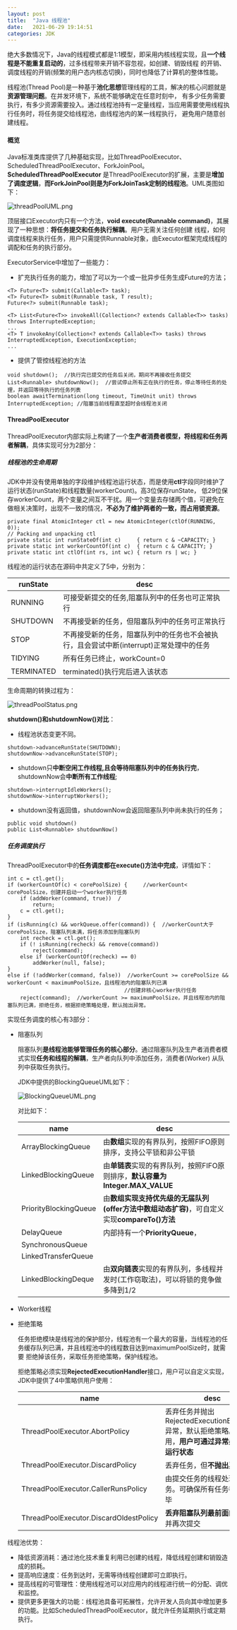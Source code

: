 ```yaml
---
layout: post
title:  "Java 线程池"
date:   2021-06-29 19:14:51
categories: JDK
---
```


绝大多数情况下，Java的线程模式都是1:1模型，即采用内核线程实现，且**一个线程是不能重复启动的**，过多线程带来开销不容忽视，如创建、销毁线程
的开销、调度线程的开销(频繁的用户态内核态切换)，同时也降低了计算机的整体性能。

线程池(Thread Pool)是一种基于**池化思想**管理线程的工具，解决的核心问题就是**资源管理问题**。在并发环境下，系统不能够确定在任意时刻中，
有多少任务需要执行，有多少资源需要投入。通过线程池持有一定量线程，当应用需要使用线程执行任务时，将任务提交给线程池，由线程池内的某一线程执行，
避免用户随意创建线程。

#### 概览

Java标准类库提供了几种基础实现，比如ThreadPoolExecutor、ScheduledThreadPoolExecutor、ForkJoinPool。**ScheduledThreadPoolExecutor**
是ThreadPoolExecutor的扩展，主要是**增加了调度逻辑**，**而ForkJoinPool则是为ForkJoinTask定制的线程池**。UML类图如下：

![threadPoolUML.png](https://raw.githubusercontent.com/GuanN1ng/GuanN1ng.github.io/main/_posts/image/threadPoolUML.png)<br />

顶层接口Executor内只有一个方法，**void execute(Runnable command)**，其展现了一种思想：**将任务提交和任务执行解耦**。用户无需关注任何创建
线程，如何调度线程来执行任务，用户只需提供Runnable对象，由Executor框架完成线程的调配和任务的执行部分。

ExecutorService中增加了一些能力：

* 扩充执行任务的能力，增加了可以为一个或一批异步任务生成Future的方法；
```
<T> Future<T> submit(Callable<T> task);
<T> Future<T> submit(Runnable task, T result);
Future<?> submit(Runnable task);

<T> List<Future<T>> invokeAll(Collection<? extends Callable<T>> tasks) throws InterruptedException;
...
<T> T invokeAny(Collection<? extends Callable<T>> tasks) throws InterruptedException, ExecutionException;
...
```

* 提供了管控线程池的方法
```
void shutdown();  //执行完已提交的任务后关闭，期间不再接收任务提交
List<Runnable> shutdownNow();  //尝试停止所有正在执行的任务，停止等待任务的处理，并返回等待执行的任务列表
boolean awaitTermination(long timeout, TimeUnit unit) throws InterruptedException; //阻塞当前线程直至超时会线程池关闭
```

#### ThreadPoolExecutor

ThreadPoolExecutor内部实际上构建了一个**生产者消费者模型，将线程和任务两者解耦**，具体实现可分为2部分：

##### 线程池的生命周期

JDK中并没有使用单独的字段维护线程池运行状态，而是使用**ctl**字段同时维护了运行状态(runState)和线程数量(workerCount)。高3位保存runState，
低29位保存workerCount，两个变量之间互不干扰。用一个变量去存储两个值，可避免在做相关决策时，出现不一致的情况，**不必为了维护两者的一致，而占用锁资源**。
```
private final AtomicInteger ctl = new AtomicInteger(ctlOf(RUNNING, 0));
// Packing and unpacking ctl
private static int runStateOf(int c)     { return c & ~CAPACITY; }
private static int workerCountOf(int c)  { return c & CAPACITY; }
private static int ctlOf(int rs, int wc) { return rs | wc; }
```

线程池的运行状态在源码中共定义了5中，分别为：

| runState   | desc                                                                                    |
|------------|-----------------------------------------------------------------------------------------|
| RUNNING    | 可接受新提交的任务,阻塞队列中的任务也可正常执行                                                |
| SHUTDOWN   | 不再接受新的任务，但阻塞队列中的任务可正常执行                                                 |
| STOP       | 不再接受新的任务，阻塞队列中的任务也不会被执行，且会尝试中断(interrupt)正常处理中的任务              |
| TIDYING    | 所有任务已终止，workCount=0                                                               |
| TERMINATED | terminated()执行完后进入该状态                                                             |

生命周期的转换过程为：

![threadPoolStatus.png](https://raw.githubusercontent.com/GuanN1ng/GuanN1ng.github.io/main/_posts/image/threadPoolUML.png)<br />


**shutdown()和shutdownNow()对比**：

* 线程池状态变更不同。
```
shutdown->advanceRunState(SHUTDOWN); 
shutdownNow->advanceRunState(STOP);
```
* shutdown只**中断空闲工作线程,且会等待阻塞队列中的任务执行完**，shutdownNow会**中断所有工作线程**;
```
shutdown->interruptIdleWorkers(); 
shutdownNow->interruptWorkers();
```
* shutdown没有返回值，shutdownNow会返回阻塞队列中尚未执行的任务；
```
public void shutdown() 
public List<Runnable> shutdownNow()
```

##### 任务调度执行

ThreadPoolExecutor中的**任务调度都在execute()方法中完成**，详情如下：
```
int c = ctl.get();
if (workerCountOf(c) < corePoolSize) {     //workerCount< corePoolSize，创建并启动一个worker执行任务
    if (addWorker(command, true))  /
        return;
    c = ctl.get();
}
if (isRunning(c) && workQueue.offer(command)) {  //workerCount大于corePoolSize，阻塞队列未满，将任务添加到阻塞队列
    int recheck = ctl.get();
    if (! isRunning(recheck) && remove(command))
        reject(command);
    else if (workerCountOf(recheck) == 0)
        addWorker(null, false);
}
else if (!addWorker(command, false))  //workerCount >= corePoolSize && workerCount < maximumPoolSize，且线程池内的阻塞队列已满
                                     //创建非核心worker执行任务
    reject(command);  //workerCount >= maximumPoolSize，并且线程池内的阻塞队列已满，拒绝任务，根据拒绝策略处理，默认抛出异常。
```

实现任务调度的核心有3部分：

* 阻塞队列
    
    阻塞队列**是线程池能够管理任务的核心部分**。通过阻塞队列及生产者消费者模式实现**任务和线程的解耦**，生产者向队列中添加任务，消费者(Worker)
    从队列中获取任务执行。
    
    JDK中提供的BlockingQueueUML如下：
    
    ![BlockingQueueUML.png](https://raw.githubusercontent.com/GuanN1ng/GuanN1ng.github.io/main/_posts/image/threadPoolUML.png)<br />
    
    对比如下：
    
    | name                  | desc                                                                                         |
    |-----------------------|----------------------------------------------------------------------------------------------|
    | ArrayBlockingQueue    | 由**数组**实现的有界队列，按照FIFO原则排序，支持公平锁和非公平锁                             |
    | LinkedBlockingQueue   | 由**单链表**实现的有界队列，按照FIFO原则排序，**默认容量为Integer.MAX_VALUE**                |
    | PriorityBlockingQueue | 由**数组实现支持优先级的无届队列(offer方法中数组动态扩容)**，可自定义实现**compareTo()方法** |
    | DelayQueue            | 内部持有一个**PriorityQueue**，                                                              |
    | SynchronousQueue      |                                                                                              |
    | LinkedTransferQueue   |                                                                                              |
    | LinkedBlockingDeque   | 由**双向链表**实现的有界队列，多线程并发时(工作窃取法)，可以将锁的竞争做多降到1/2            |


* Worker线程

* 拒绝策略

    任务拒绝模块是线程池的保护部分，线程池有一个最大的容量，当线程池的任务缓存队列已满，并且线程池中的线程数目达到maximumPoolSize时，就需要
    拒绝掉该任务，采取任务拒绝策略，保护线程池。
    
    拒绝策略必须实现**RejectedExecutionHandler**接口，用户可以自定义实现，JDK中提供了4中策略供用户使用：
    
    | name                                   | desc                                                                                                     |
    |----------------------------------------|----------------------------------------------------------------------------------------------------------|
    | ThreadPoolExecutor.AbortPolicy         | 丢弃任务并抛出RejectedExecutionException异常，默认拒绝策略。建议使用，**用户可通过异常感知程序运行状态** |
    | ThreadPoolExecutor.DiscardPolicy       | 丢弃任务，但**不抛出异常**                                                                               |
    | ThreadPoolExecutor.CallerRunsPolicy    | 由提交任务的线程处理该任务。可确保所有任务都执行完毕                                                     |
    | ThreadPoolExecutor.DiscardOldestPolicy | **丢弃阻塞队列最前面的任务**，并再次提交                                                                 |
    

线程池优势：

* 降低资源消耗：通过池化技术重复利用已创建的线程，降低线程创建和销毁造成的损耗。
* 提高响应速度：任务到达时，无需等待线程创建即可立即执行。
* 提高线程的可管理性：使用线程池可以对应用内的线程进行统一的分配、调优和监控。
* 提供更多更强大的功能：线程池具备可拓展性，允许开发人员向其中增加更多的功能。比如ScheduledThreadPoolExecutor，就允许任务延期执行或定期执行。